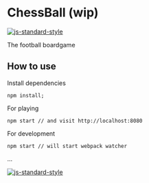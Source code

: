 # ChessBall (wip)

[![js-standard-style](https://img.shields.io/badge/code%20style-standard-brightgreen.svg)](http://standardjs.com/)


The football boardgame


## How to use

Install dependencies
```
npm install;
```
For playing
```
npm start // and visit http://localhost:8080
```

For development
```
npm start // will start webpack watcher
```

...

[![js-standard-style](https://cdn.rawgit.com/feross/standard/master/badge.svg)](https://github.com/feross/standard)

